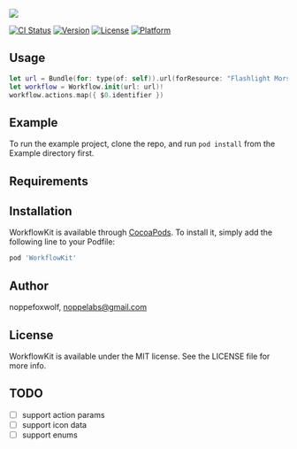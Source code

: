 ![](https://github.com/noppefoxwolf/WorkflowKit/blob/master/Meta/banner.png)

[![CI Status](https://img.shields.io/travis/noppefoxwolf/WorkflowKit.svg?style=flat)](https://travis-ci.org/noppefoxwolf/WorkflowKit)
[![Version](https://img.shields.io/cocoapods/v/WorkflowKit.svg?style=flat)](https://cocoapods.org/pods/WorkflowKit)
[![License](https://img.shields.io/cocoapods/l/WorkflowKit.svg?style=flat)](https://cocoapods.org/pods/WorkflowKit)
[![Platform](https://img.shields.io/cocoapods/p/WorkflowKit.svg?style=flat)](https://cocoapods.org/pods/WorkflowKit)

## Usage

```swift
let url = Bundle(for: type(of: self)).url(forResource: "Flashlight Morse", withExtension: "shortcut")!
let workflow = Workflow.init(url: url)!
workflow.actions.map({ $0.identifier })
```

## Example

To run the example project, clone the repo, and run `pod install` from the Example directory first.

## Requirements

## Installation

WorkflowKit is available through [CocoaPods](https://cocoapods.org). To install
it, simply add the following line to your Podfile:

```ruby
pod 'WorkflowKit'
```

## Author

noppefoxwolf, noppelabs@gmail.com

## License

WorkflowKit is available under the MIT license. See the LICENSE file for more info.

## TODO

- [ ] support action params
- [ ] support icon data
- [ ] support enums

